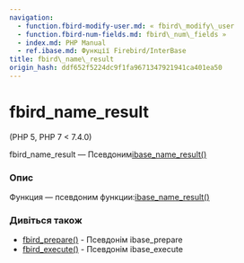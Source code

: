 ```yaml
---
navigation:
  - function.fbird-modify-user.md: « fbird\_modify\_user
  - function.fbird-num-fields.md: fbird\_num\_fields »
  - index.md: PHP Manual
  - ref.ibase.md: Функції Firebird/InterBase
title: fbird\_name\_result
origin_hash: ddf652f5224dc9f1fa9671347921941ca401ea50
---
```

# fbird\_name\_result

(PHP 5, PHP 7 < 7.4.0)

fbird\_name\_result — Псевдоним[ibase\_name\_result()](function.ibase-name-result.md)

### Опис

Функция — псевдоним функции:[ibase\_name\_result()](function.ibase-name-result.md)

### Дивіться також

-   [fbird\_prepare()](function.fbird-prepare.md) \- Псевдонім ibase\_prepare
-   [fbird\_execute()](function.fbird-execute.md) \- Псевдонім ibase\_execute
